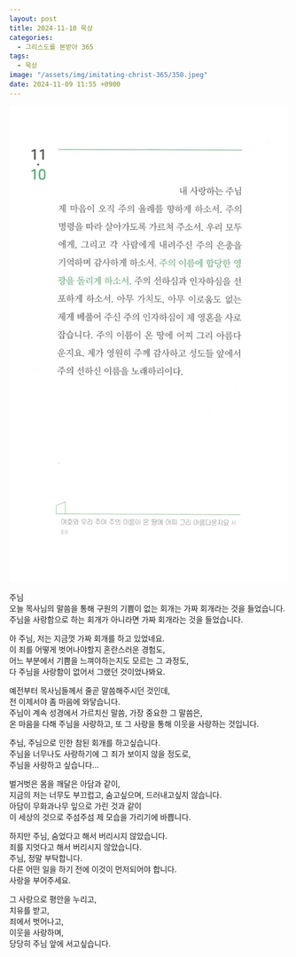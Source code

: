 ```yaml
---
layout: post
title: 2024-11-10 묵상
categories:
  - 그리스도를 본받아 365
tags:
  - 묵상
image: "/assets/img/imitating-christ-365/350.jpeg"
date: 2024-11-09 11:55 +0900
---
```


![image](/assets/img/imitating-christ-365/350.jpeg)

주님  
오늘 목사님의 말씀을 통해 구원의 기쁨이 없는 회개는 가짜 회개라는 것을 들었습니다.  
주님을 사랑함으로 하는 회개가 아니라면 가짜 회개라는 것을 들었습니다.

아 주님, 저는 지금껏 가짜 회개를 하고 있었네요.  
이 죄를 어떻게 벗어나야할지 혼란스러운 경험도,  
어느 부분에서 기쁨을 느껴야하는지도 모르는 그 과정도,  
다 주님을 사랑함이 없어서 그랬던 것이었나봐요.

예전부터 목사님들께서 줄곧 말씀해주시던 것인데,  
전 이제서야 좀 마음에 와닿습니다.  
주님이 계속 성경에서 가르치신 말씀, 가장 중요한 그 말씀은,  
온 마음을 다해 주님을 사랑하고, 또 그 사랑을 통해 이웃을 사랑하는 것입니다.

주님, 주님으로 인한 참된 회개를 하고싶습니다.  
주님을 너무나도 사랑하기에 그 죄가 보이지 않을 정도로,  
주님을 사랑하고 싶습니다...

벌거벗은 몸을 깨달은 아담과 같이,  
지금의 저는 너무도 부끄럽고, 숨고싶으며, 드러내고싶지 않습니다.  
아담이 무화과나무 잎으로 가린 것과 같이  
이 세상의 것으로 주섬주섬 제 모습을 가리기에 바쁩니다.

하지만 주님, 숨었다고 해서 버리시지 않았습니다.  
죄를 지엇다고 해서 버리시지 않았습니다.  
주님, 정말 부탁합니다.  
다른 어떤 일을 하기 전에 이것이 먼저되어야 합니다.  
사랑을 부어주세요.

그 사랑으로 평안을 누리고,  
치유를 받고,  
죄에서 벗어나고,  
이웃을 사랑하며,  
당당히 주님 앞에 서고싶습니다.
